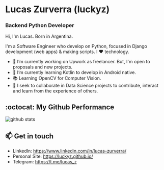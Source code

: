 # Lucas Zurverra (luckyz)

### Backend Python Developer

Hi, I'm Lucas. Born in Argentina.

I'm a Software Engineer who develop on Python, focused in Django development (web apps) & making scripts. I ♥ technology.

- 🔭 I’m currently working on Upwork as freelancer. But, I'm open to proposals and new projects.
- 🌱 I’m currently learning Kotlin to develop in Android native.
- 📚 Learning OpenCV for Computer Vision.
- 🤝 I seek to collaborate in Data Science projects to contribute, interact and learn from the experience of others. 

## :octocat: My Github Performance

![github stats](https://github-readme-stats.vercel.app/api?username=luckyz&show_icons=true&theme=github_dark)

## 📫 Get in touch

- LinkedIn: https://www.linkedin.com/in/lucas-zurverra/
- Personal Site: https://luckyz.github.io/
- Telegram: https://t.me/lucas_z
